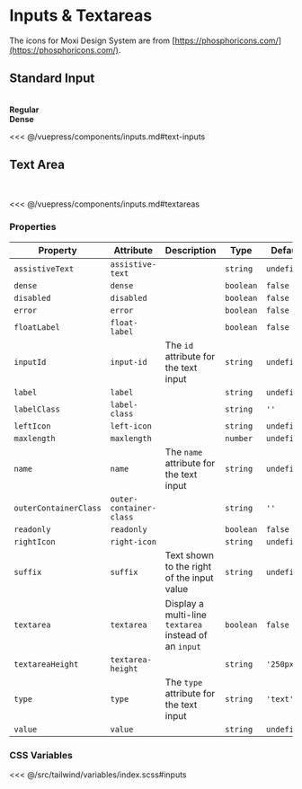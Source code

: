 # Inputs & Textareas

The icons for Moxi Design System are from [https://phosphoricons.com/](https://phosphoricons.com/).

## Standard Input

<br />
<section class="mds">
  <!-- #region text-inputs -->
  <div class="grid grid-cols-1 lg:grid-cols-2 gap-40">
    <div>
      <strong>Regular</strong>
      <div class="my-20">
        <mx-input label="Label"></mx-input>
      </div>
      <div class="my-20">
        <mx-input label="Floating Label" float-label></mx-input>
      </div>
      <div class="my-20">
        <mx-input label="Label & Left Icon" left-icon="ph-apple-logo"></mx-input>
      </div>
      <div class="my-20">
        <mx-input label="Floating Label & Left Icon" float-label left-icon="ph-apple-logo"></mx-input>
      </div>
      <div class="my-20">
        <mx-input label="Label & Right Icon" right-icon="ph-apple-logo"></mx-input>
      </div>
      <div class="my-20">
        <mx-input label="Label & Assistive Text" assistive-text="Helpful text about input"></mx-input>
      </div>
      <div class="my-20">
        <mx-input label="Label & Error" :value="inputValue" error assistive-text="Error message"></mx-input>
      </div>
      <div class="my-20">
        <mx-input label="Disabled" assistive-text="This input is disabled" disabled :value="inputValue"></mx-input>
      </div>
      <div class="my-20">
        <mx-input label="Read-only" assistive-text="This input is read-only" readonly :value="inputValue" @input="inputValue = $event.target.value"></mx-input>
      </div>
      <div class="my-20">
        <mx-input label="Label & Suffix" suffix="SQFT" dense></mx-input>
      </div>
      <div class="my-20">
        <mx-input maxlength="40" label="Label" assistive-text="This input has a maxlength attribute" :value="inputValue" @input="inputValue = $event.target.value"></mx-input>
      </div>
    </div>
    <div>
      <strong>Dense</strong>
      <div class="my-20">
        <mx-input label="Label" dense></mx-input>
      </div>
      <div class="my-20">
        <mx-input label="Floating Label" float-label dense></mx-input>
      </div>
      <div class="my-20">
        <mx-input label="Label & Left Icon" left-icon="ph-apple-logo" dense></mx-input>
      </div>
      <div class="my-20">
        <mx-input label="Floating Label & Left Icon" float-label left-icon="ph-apple-logo" dense></mx-input>
      </div>
      <div class="my-20">
        <mx-input label="Label & Right Icon" right-icon="ph-apple-logo" dense></mx-input>
      </div>
      <div class="my-20">
        <mx-input label="Label & Assistive Text" assistive-text="Helpful text about input" dense></mx-input>
      </div>
      <div class="my-20">
        <mx-input label="Label & Error" :value="inputValue" error assistive-text="Error message" dense></mx-input>
      </div>
      <div class="my-20">
        <mx-input label="Disabled" assistive-text="This input is disabled" disabled :value="inputValue" dense></mx-input>
      </div>
      <div class="my-20">
        <mx-input label="Read-only" assistive-text="This input is read-only" readonly dense :value="inputValue" @input="inputValue = $event.target.value"></mx-input>
      </div>
      <div class="my-20">
        <mx-input label="Label & Suffix" suffix="SQFT" dense></mx-input>
      </div>
      <div class="my-20">
        <mx-input maxlength="40" label="Label" assistive-text="This input has a maxlength attribute" dense :value="inputValue" @input="inputValue = $event.target.value"></mx-input>
      </div>
    </div>
  </div>
  <!-- #endregion text-inputs -->
</section>

<<< @/vuepress/components/inputs.md#text-inputs

## Text Area

<br />
<section class="mds">
  <!-- #region textareas -->
  <mx-input label="Label" textarea assistive-text="This textarea has a height of 100px" textarea-height="100px"></mx-input>
  <mx-input class="mt-40" label="Label & Error" textarea error assistive-text="Error message"></mx-input>
  <mx-input class="my-40" label="Floating Label" textarea float-label maxlength="255" assistive-text="This textarea has a maxlength and really, really, really, really, really, really, really, really, really, really, really, really, really, really, really, really, really long assistive text"></mx-input>
  <!-- #endregion textareas -->
</section>

<<< @/vuepress/components/inputs.md#textareas

### Properties

| Property              | Attribute               | Description                                           | Type      | Default     |
| --------------------- | ----------------------- | ----------------------------------------------------- | --------- | ----------- |
| `assistiveText`       | `assistive-text`        |                                                       | `string`  | `undefined` |
| `dense`               | `dense`                 |                                                       | `boolean` | `false`     |
| `disabled`            | `disabled`              |                                                       | `boolean` | `false`     |
| `error`               | `error`                 |                                                       | `boolean` | `false`     |
| `floatLabel`          | `float-label`           |                                                       | `boolean` | `false`     |
| `inputId`             | `input-id`              | The `id` attribute for the text input                 | `string`  | `undefined` |
| `label`               | `label`                 |                                                       | `string`  | `undefined` |
| `labelClass`          | `label-class`           |                                                       | `string`  | `''`        |
| `leftIcon`            | `left-icon`             |                                                       | `string`  | `undefined` |
| `maxlength`           | `maxlength`             |                                                       | `number`  | `undefined` |
| `name`                | `name`                  | The `name` attribute for the text input               | `string`  | `undefined` |
| `outerContainerClass` | `outer-container-class` |                                                       | `string`  | `''`        |
| `readonly`            | `readonly`              |                                                       | `boolean` | `false`     |
| `rightIcon`           | `right-icon`            |                                                       | `string`  | `undefined` |
| `suffix`              | `suffix`                | Text shown to the right of the input value            | `string`  | `undefined` |
| `textarea`            | `textarea`              | Display a multi-line `textarea` instead of an `input` | `boolean` | `false`     |
| `textareaHeight`      | `textarea-height`       |                                                       | `string`  | `'250px'`   |
| `type`                | `type`                  | The `type` attribute for the text input               | `string`  | `'text'`    |
| `value`               | `value`                 |                                                       | `string`  | `undefined` |

### CSS Variables

<<< @/src/tailwind/variables/index.scss#inputs

<script>
export default {
  data() {
    return {
      inputValue: 'Input text'
    }
  }
}
</script>
